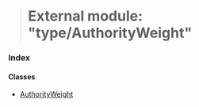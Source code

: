 > # External module: "type/AuthorityWeight"

### Index

#### Classes

* [AuthorityWeight](../classes/_type_authorityweight_.authorityweight.md)